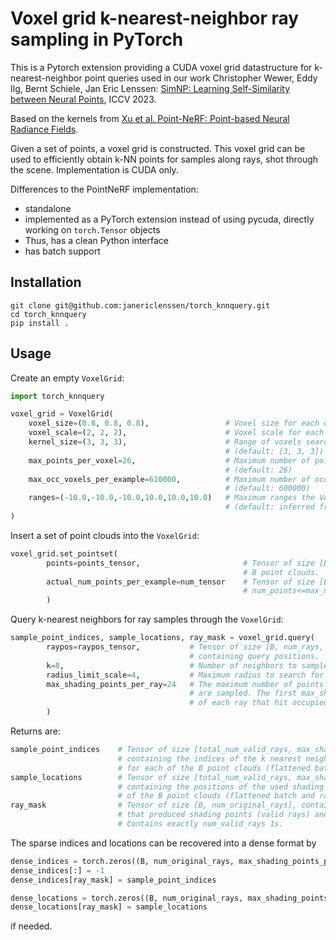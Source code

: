 # Voxel grid k-nearest-neighbor ray sampling in PyTorch

This is a Pytorch extension providing a CUDA voxel grid datastructure for k-nearest-neighbor point queries used in our work 
Christopher Wewer, Eddy Ilg, Bernt Schiele, Jan Eric Lenssen: [SimNP: Learning Self-Similarity between Neural Points](https://geometric-rl.mpi-inf.mpg.de/simnp/), ICCV 2023.


Based on the kernels from [Xu et al. Point-NeRF: Point-based Neural Radiance Fields](https://github.com/Xharlie/pointnerf).

Given a set of points, a voxel grid is constructed. This voxel grid can be used to efficiently obtain k-NN points for samples along rays, shot through the scene. Implementation is CUDA only.

Differences to the PointNeRF implementation:
- standalone
- implemented as a PyTorch extension instead of using pycuda, directly working on `torch.Tensor` objects
- Thus, has a clean Python interface
- has batch support

## Installation

```shell
git clone git@github.com:janericlenssen/torch_knnquery.git
cd torch_knnquery
pip install .
```

## Usage

Create an empty `VoxelGrid`:

```python
import torch_knnquery

voxel_grid = VoxelGrid(
    voxel_size=(0.8, 0.8, 0.8),                 # Voxel size for each dimension
    voxel_scale=(2, 2, 2),                      # Voxel scale for each dimension
    kernel_size=(3, 3, 3),                      # Range of voxels searched for neighbors 
                                                # (default: [3, 3, 3])
    max_points_per_voxel=26,                    # Maximum number of points stored in a voxel 
                                                # (default: 26)
    max_occ_voxels_per_example=610000,          # Maximum number of occupied voxels per point cloud 
                                                # (default: 600000)
    ranges=(-10.0,-10.0,-10.0,10.0,10.0,10.0)   # Maximum ranges the VoxelGrid spans 
                                                # (default: inferred from data)
)

```

Insert a set of point clouds into the `VoxelGrid`:
```python
voxel_grid.set_pointset(
        points=points_tensor,                       # Tensor of size [B, max_num_points, 3] containing 
                                                    # B point clouds.
        actual_num_points_per_example=num_tensor    # Tensor of size [B] containing the actual
                                                    # num_points<=max_num_points for each point cloud.
        )

```

Query k-nearest neighbors for ray samples through the `VoxelGrid`:
```python
sample_point_indices, sample_locations, ray_mask = voxel_grid.query(
        raypos=raypos_tensor,           # Tensor of size [B, num_rays, num_samples_per_ray, 3] 
                                        # containing query positions.
        k=8,                            # Number of neighbors to sample for each ray sample 
        radius_limit_scale=4,           # Maximum radius to search for neighbors in
        max_shading_points_per_ray=24   # The maximum number of points per ray for which neighbors 
                                        # are sampled. The first max_shading_points_per_ray samples 
                                        # of each ray that hit occupied voxels return neighbors.
        )
```

Returns are:
```python
sample_point_indices    # Tensor of size [total_num_valid_rays, max_shading_points_per_ray, k]
                        # containing the indices of the k nearest neighbors in points_tensor
                        # for each of the B point clouds (flattened batch and ray dimensions)
sample_locations        # Tensor of size [total_num_valid_rays, max_shading_points_per_ray, 3]
                        # containing the positions of the used shading points for each
                        # of the B point clouds (flattened batch and ray dimensions)
ray_mask                # Tensor of size [B, num_original_rays], containing 1 for rays
                        # that produced shading points (valid rays) and 0 for others.
                        # Contains exactly num_valid_rays 1s.

```

The sparse indices and locations can be recovered into a dense format by
```python
dense_indices = torch.zeros((B, num_original_rays, max_shading_points_per_ray, k), dtype=torch.int32, device=device)
dense_indices[:] = -1
dense_indices[ray_mask] = sample_point_indices

dense_locations = torch.zeros((B, num_original_rays, max_shading_points_per_ray, 3), dtype=torch.float32, device=device)
dense_locations[ray_mask] = sample_locations
```
if needed.
